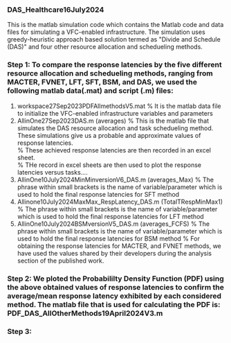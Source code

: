 ### DAS_Healthcare16July2024
This is the matlab simulation code which contains the Matlab code and data files for simulating a VFC-enabled infrastructure. The simulation uses greedy-heuristic approach based solution termed as "Divide and Schedule (DAS)" and four other resource allocation and schedueling methods.
### Step 1: To compare the response latencies by the five different resource allocation and schedueling methods, ranging from MACTER, FVNET, LFT, SFT, BSM, and DAS, we used the following matlab data(.mat) and script (.m) files:
1) workspace27Sep2023PDFAllmethodsV5.mat           % It is the matlab data file to initialize the VFC-enabled infrastructure variables and parameters
2) AllinOne27Sep2023DAS.m     (averages)                     % This is the matlab file that simulates the DAS resource allocation and task schedueling method. These simulations give us a probable and approximate values of response latencies. <br/>
                                                   % These achieved response latencies are then recorded in an excel sheet. <br/>
                                                   % THe record in excel sheets are then used to plot the response latencies versus tasks.... <br/>
3) AllinOne10July2024MinMinversionV6_DAS.m (averages_Max)           % The phrase within small brackets is the name of variable/parameter which is used to hold the final response latencies for SFT method
4) Allinone10July2024MaxMax_RespLatency_DAS.m (TotalTRespMinMax1)    % The phrase within small brackets is the name of variable/parameter which is used to hold the final response latencies for LFT method 
5) AllinOne10July2024BSMversionV5_DAS.m   (averages_FCFS)             % The phrase within small brackets is the name of variable/parameter which is used to hold the final response latencies for BSM method
                                                                      % For obtaining the response latencies for MACTER, and FVNET methods, we have used the values shared by their developers during the analysis section of the published work. 
### Step 2: We ploted the Probabililty Density Function (PDF) using the above obtained values of response latencies to confirm the average/mean response latency exhibited by each considered method. The matlab file that is used for calculating the PDF is: PDF_DAS_AllOtherMethods19April2024V3.m
### Step 3: 

